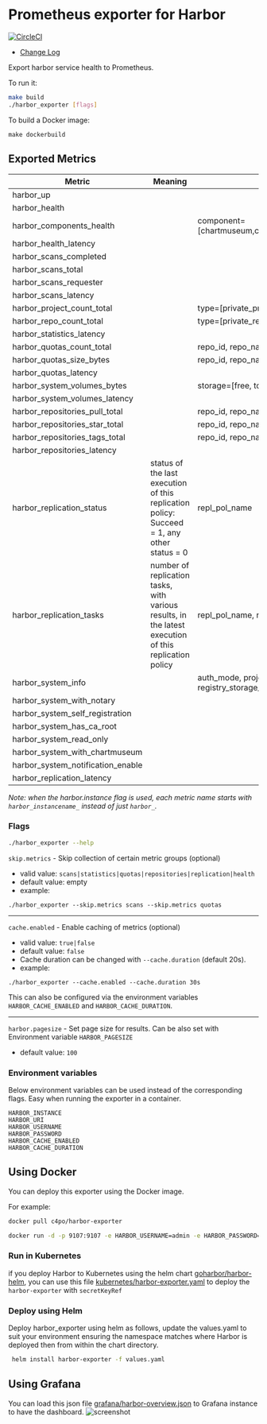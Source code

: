 # Prometheus exporter for Harbor 

[![CircleCI](https://circleci.com/gh/c4po/harbor_exporter.svg?style=svg)](https://circleci.com/gh/c4po/harbor_exporter)

- [Change Log](CHANGELOG.md)

Export harbor service health to Prometheus.

To run it:

```bash
make build
./harbor_exporter [flags]
```

To build a Docker image:

```
make dockerbuild
```

## Exported Metrics

| Metric | Meaning | Labels |
| ------ | ------- | ------ |
|harbor_up| | |
|harbor_health| | |
|harbor_components_health| | component=[chartmuseum,core,database,jobservice,notary,portal,redis,registry,registryctl]|
|harbor_health_latency| | |
|harbor_scans_completed | | |
|harbor_scans_total | | |
|harbor_scans_requester | | |
|harbor_scans_latency| | |
|harbor_project_count_total| |type=[private_project, public_project, total_project]|
|harbor_repo_count_total| |type=[private_repo, public_repo, total_repo]|
|harbor_statistics_latency| | |
|harbor_quotas_count_total| |repo_id, repo_name, type=[hard, used]|
|harbor_quotas_size_bytes| | repo_id, repo_name, type=[hard, used]|
|harbor_quotas_latency| | |
|harbor_system_volumes_bytes| |storage=[free, total]|
|harbor_system_volumes_latency| | |
|harbor_repositories_pull_total| |repo_id, repo_name|
|harbor_repositories_star_total| |repo_id, repo_name|
|harbor_repositories_tags_total| |repo_id, repo_name|
|harbor_repositories_latency| | |
|harbor_replication_status|status of the last execution of this replication policy: Succeed = 1, any other status = 0|repl_pol_name|
|harbor_replication_tasks|number of replication tasks, with various results, in the latest execution of this replication policy|repl_pol_name, result=[failed, succeed, in_progress, stopped]|
|harbor_system_info               | |auth_mode, project_creation_restriction, harbor_version, registry_storage_provider_name
|harbor_system_with_notary        | |
|harbor_system_self_registration  | |
|harbor_system_has_ca_root        | |
|harbor_system_read_only          | |
|harbor_system_with_chartmuseum   | |
|harbor_system_notification_enable| |                              
|harbor_replication_latency| | |

_Note: when the harbor.instance flag is used, each metric name starts with `harbor_instancename_` instead of just `harbor_`._

### Flags

```bash
./harbor_exporter --help
```

`skip.metrics` - Skip collection of certain metric groups (optional)

* valid value: `scans|statistics|quotas|repositories|replication|health`
* default value: empty
* example:
```
./harbor_exporter --skip.metrics scans --skip.metrics quotas
```

---

`cache.enabled` - Enable caching of metrics (optional)
* valid value: `true|false`
* default value: `false`
* Cache duration can be changed with `--cache.duration` (default 20s).
* example:
```
./harbor_exporter --cache.enabled --cache.duration 30s
```
This can also be configured via the environment variables `HARBOR_CACHE_ENABLED` and `HARBOR_CACHE_DURATION`.

---
`harbor.pagesize` - Set page size for results. Can be also set with Environment variable `HARBOR_PAGESIZE`
* default value: `100`

### Environment variables
Below environment variables can be used instead of the corresponding flags. Easy when running the exporter in a container.

```
HARBOR_INSTANCE
HARBOR_URI
HARBOR_USERNAME
HARBOR_PASSWORD
HARBOR_CACHE_ENABLED
HARBOR_CACHE_DURATION
```

## Using Docker

You can deploy this exporter using the Docker image.

For example:

```bash
docker pull c4po/harbor-exporter

docker run -d -p 9107:9107 -e HARBOR_USERNAME=admin -e HARBOR_PASSWORD=password c4po/harbor-exporter --harbor.server=https://harbor.dev
```
### Run in Kubernetes

if you deploy Harbor to Kubernetes using the helm chart [goharbor/harbor-helm](https://github.com/goharbor/harbor-helm), you can use this file [kubernetes/harbor-exporter.yaml](kubernetes/harbor-exporter.yaml) to deploy the `harbor-exporter` with `secretKeyRef`

### Deploy using Helm 

Deploy harbor_exporter using helm as follows, update the values.yaml to suit your environment ensuring the namespace matches where Harbor is deployed then from within the chart directory.

```bash
 helm install harbor-exporter -f values.yaml
```



## Using Grafana

You can load this json file [grafana/harbor-overview.json](grafana/harbor-overview.json) to Grafana instance to have the dashboard. ![screenshot](grafana/screenshot.png)
